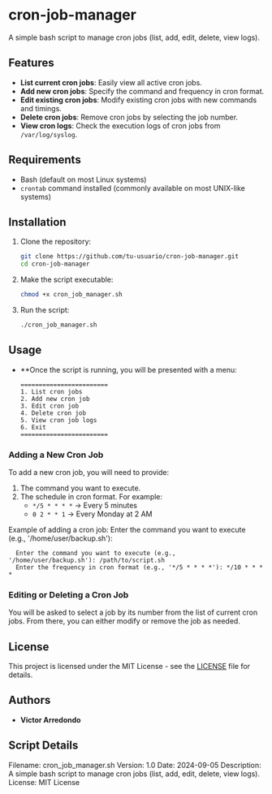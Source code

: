 # cron-job-manager

A simple bash script to manage cron jobs (list, add, edit, delete, view logs).

## Features

- **List current cron jobs**: Easily view all active cron jobs.
- **Add new cron jobs**: Specify the command and frequency in cron format.
- **Edit existing cron jobs**: Modify existing cron jobs with new commands and timings.
- **Delete cron jobs**: Remove cron jobs by selecting the job number.
- **View cron logs**: Check the execution logs of cron jobs from `/var/log/syslog`.

## Requirements

- Bash (default on most Linux systems)
- `crontab` command installed (commonly available on most UNIX-like systems)

## Installation

1. Clone the repository:
   ```bash
   git clone https://github.com/tu-usuario/cron-job-manager.git
   cd cron-job-manager

2. Make the script executable:
   ```bash
   chmod +x cron_job_manager.sh
4. Run the script:
   ```bash
   ./cron_job_manager.sh

## Usage
- **Once the script is running, you will be presented with a menu:

      ========================
      1. List cron jobs
      2. Add new cron job
      3. Edit cron job
      4. Delete cron job
      5. View cron job logs
      6. Exit
      ========================

### Adding a New Cron Job

To add a new cron job, you will need to provide:
1. The command you want to execute.
2. The schedule in cron format. For example:
   - `*/5 * * * *` → Every 5 minutes
   - `0 2 * * 1` → Every Monday at 2 AM

Example of adding a cron job:
Enter the command you want to execute (e.g., '/home/user/backup.sh'):       

      Enter the command you want to execute (e.g., '/home/user/backup.sh'): /path/to/script.sh
      Enter the frequency in cron format (e.g., '*/5 * * * *'): */10 * * * *


### Editing or Deleting a Cron Job

You will be asked to select a job by its number from the list of current cron jobs. From there, you can either modify or remove the job as needed.

## License

This project is licensed under the MIT License - see the [LICENSE](LICENSE) file for details.

## Authors

- **Victor Arredondo**

## Script Details

Filename: cron_job_manager.sh
Version: 1.0
Date: 2024-09-05
Description: A simple bash script to manage cron jobs (list, add, edit, delete, view logs).
License: MIT License
